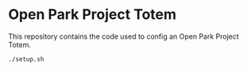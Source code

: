 # Open Park Project Totem

This repository contains the code used to config an Open Park Project Totem.

```
./setup.sh
```